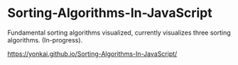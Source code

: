 # Sorting-Algorithms-In-JavaScript

Fundamental sorting algorithms visualized, currently visualizes three sorting algorithms. (In-progress). 

https://yonkai.github.io/Sorting-Algorithms-In-JavaScript/
